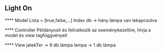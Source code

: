 ## Light On

**** Model 
Lista = [true,false,...]
Index
db -> hány lámpa van lekapcsolva

**** Controller
Példányosít és feliratkozik az eseménykezelőre, hívja a model és view tagfüggvényeit

**** View
jatekTer -> 9 db lámpa
lampa -> 1 db lámpa